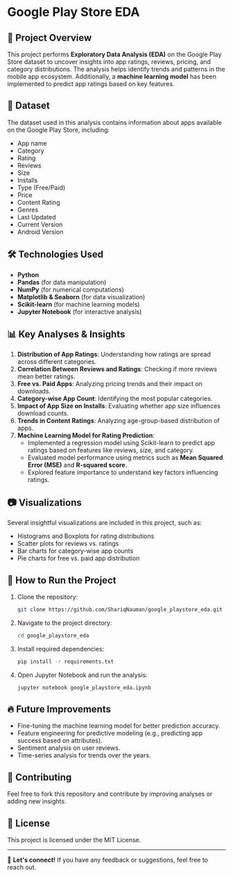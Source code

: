 # Google Play Store EDA

## 📌 Project Overview
This project performs **Exploratory Data Analysis (EDA)** on the Google Play Store dataset to uncover insights into app ratings, reviews, pricing, and category distributions. The analysis helps identify trends and patterns in the mobile app ecosystem. Additionally, a **machine learning model** has been implemented to predict app ratings based on key features.

## 📂 Dataset
The dataset used in this analysis contains information about apps available on the Google Play Store, including:
- App name
- Category
- Rating
- Reviews
- Size
- Installs
- Type (Free/Paid)
- Price
- Content Rating
- Genres
- Last Updated
- Current Version
- Android Version

## 🛠️ Technologies Used
- **Python**
- **Pandas** (for data manipulation)
- **NumPy** (for numerical computations)
- **Matplotlib & Seaborn** (for data visualization)
- **Scikit-learn** (for machine learning models)
- **Jupyter Notebook** (for interactive analysis)

## 📊 Key Analyses & Insights
1. **Distribution of App Ratings**: Understanding how ratings are spread across different categories.
2. **Correlation Between Reviews and Ratings**: Checking if more reviews mean better ratings.
3. **Free vs. Paid Apps**: Analyzing pricing trends and their impact on downloads.
4. **Category-wise App Count**: Identifying the most popular categories.
5. **Impact of App Size on Installs**: Evaluating whether app size influences download counts.
6. **Trends in Content Ratings**: Analyzing age-group-based distribution of apps.
7. **Machine Learning Model for Rating Prediction**: 
   - Implemented a regression model using Scikit-learn to predict app ratings based on features like reviews, size, and category.
   - Evaluated model performance using metrics such as **Mean Squared Error (MSE)** and **R-squared score**.
   - Explored feature importance to understand key factors influencing ratings.

## 📷 Visualizations
Several insightful visualizations are included in this project, such as:
- Histograms and Boxplots for rating distributions
- Scatter plots for reviews vs. ratings
- Bar charts for category-wise app counts
- Pie charts for free vs. paid app distribution

## 🚀 How to Run the Project
1. Clone the repository:
   ```sh
   git clone https://github.com/ShariqNauman/google_playstore_eda.git
   ```
2. Navigate to the project directory:
   ```sh
   cd google_playstore_eda
   ```
3. Install required dependencies:
   ```sh
   pip install -r requirements.txt
   ```
4. Open Jupyter Notebook and run the analysis:
   ```sh
   jupyter notebook google_playstore_eda.ipynb
   ```

## 🔥 Future Improvements
- Fine-tuning the machine learning model for better prediction accuracy.
- Feature engineering for predictive modeling (e.g., predicting app success based on attributes).
- Sentiment analysis on user reviews.
- Time-series analysis for trends over the years.

## 🤝 Contributing
Feel free to fork this repository and contribute by improving analyses or adding new insights.

## 📜 License
This project is licensed under the MIT License.

---
📩 **Let's connect!** If you have any feedback or suggestions, feel free to reach out.
